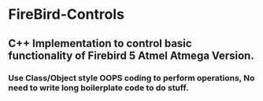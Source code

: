 # FireBird-Controls

## C++ Implementation to control basic functionality of Firebird 5 Atmel Atmega Version.

### Use Class/Object style OOPS coding to perform operations, No need to write long boilerplate code to do stuff.
